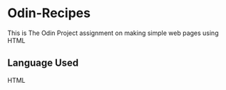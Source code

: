 # Odin-Recipes
This is The Odin Project assignment on making simple web pages using HTML
## Language Used
HTML